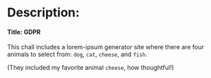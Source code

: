 # Description:

#### Title: GDPR

This chall includes a lorem-ipsum generator site where there are four animals to select from: `dog`, `cat`, `cheese`, and `fish`.

(They included my favorite animal `cheese`, how thoughtful!)
